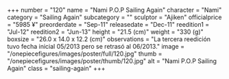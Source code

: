 +++
number = "120"
name = "Nami P.O.P Sailing Again"
character = "Nami"
category = "Sailing Again"
subcategory = ""
sculptor = "Ajiken"
officialprice = "5985 ¥"
preorderdate = "Sep-11"
releasedate = "Dec-11"
reedition1 = "Jul-12"
reedition2 = "Jun-13"
height = "21.5 (cm)"
weight = "330 (g)"
boxsize = "26.0 x 14.0 x 12.2 (cm)"
observations = "La tercera reedición tuvo fecha inicial 05/2013 pero se retrasó al 06/2013."
image = "/onepiecefigures/images/poster/full/120.jpg"
thumb = "/onepiecefigures/images/poster/thumb/120.jpg"
alt = "Nami P.O.P Sailing Again"
class = "sailing-again"
+++
